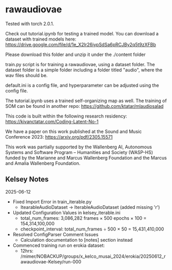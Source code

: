 # rawaudiovae

Tested with torch 2.0.1.

Check out tutorial.ipynb for testing a trained model. You can download a dataset with trained models here:
    https://drive.google.com/file/d/1e_X2Ir26iypSdSa6pRCJBy2q5t9zXFBb

Please download this folder and unzip it under the ./content folder

train.py script is for training a rawaudiovae, using a dataset folder. The dataset folder is a simple folder including a folder titled "audio", where the wav files should be.

default.ini is a config file, and hyperparameter can be adjusted using the config file.

The tutorial.ipynb uses a trained self-organizing map as well. The training of SOM can be found in another repo: https://github.com/ktatar/mlaudiosalad

This code is built within the following research residency:
https://kivanctatar.com/Coding-Latent-No-1

We have a paper on this work published at the Sound and Music Conference 2023: https://arxiv.org/pdf/2305.15571

This work was partially supported by the Wallenberg AI, Autonomous Systems and Software Program – Humanities and Society (WASP-HS) funded by the Marianne and Marcus Wallenberg Foundation and the Marcus and Amalia Wallenberg Foundation.


## Kelsey Notes

2025-06-12

- Fixed Import Error in train_iterable.py
  - ItearableAudioDataset → IterableAudioDataset (added missing 'r')
- Updated Configuration Values in kelsey_iterable.ini
  - total_num_frames: 3,086,282 frames × 500 epochs × 100 = 154,314,100,000
  - checkpoint_interval: total_num_frames ÷ 500 × 50 = 15,431,410,000
- Resolved ConfigParser Comment Issues
  - Calculation documentation to [notes] section instead
- Commenced training run on erokia dataset:
  - 12hrs: /mimer/NOBACKUP/groups/x_kelco_musai_2024/erokia/20250612_rawaudiovae-Kelsey/run-000
